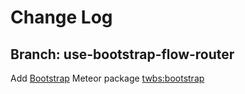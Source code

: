 # Change Log

## Branch: use-bootstrap-flow-router

Add [Bootstrap](http://getbootstrap.com) Meteor
package [twbs:bootstrap]()
